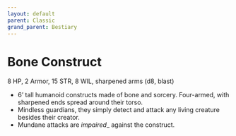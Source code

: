 ```yaml
---
layout: default
parent: Classic
grand_parent: Bestiary
---
```


# Bone Construct

8 HP, 2 Armor, 15 STR, 8 WIL, sharpened arms (d8, blast)

- 6’ tall humanoid constructs made of bone and sorcery. Four-armed, with sharpened ends spread around their torso.
- Mindless guardians, they simply detect and attack any living creature besides their creator.
- Mundane attacks are _impaired__ against the construct.
